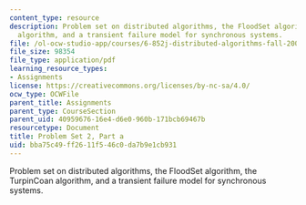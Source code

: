 ```yaml
---
content_type: resource
description: Problem set on distributed algorithms, the FloodSet algorithm, the TurpinCoan
  algorithm, and a transient failure model for synchronous systems.
file: /ol-ocw-studio-app/courses/6-852j-distributed-algorithms-fall-2009/bba75c49ff2611f546c0da7b9e1cb931_MIT6_852JF09_pset2a.pdf
file_size: 98354
file_type: application/pdf
learning_resource_types:
- Assignments
license: https://creativecommons.org/licenses/by-nc-sa/4.0/
ocw_type: OCWFile
parent_title: Assignments
parent_type: CourseSection
parent_uid: 40959676-16e4-d6e0-960b-171bcb69467b
resourcetype: Document
title: Problem Set 2, Part a
uid: bba75c49-ff26-11f5-46c0-da7b9e1cb931
---
```

Problem set on distributed algorithms, the FloodSet algorithm, the TurpinCoan algorithm, and a transient failure model for synchronous systems.